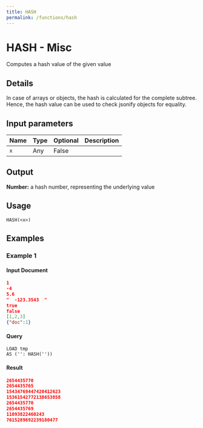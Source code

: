```yaml
---
title: HASH
permalink: /functions/hash
---
```


# HASH - Misc

Computes a hash value of the given value

## Details

In case of arrays or objects, the hash is calculated for the complete subtree. Hence, the hash value can be used to check jsonify objects for equality.

## Input parameters

| Name | Type | Optional | Description |
| --- | --- | --- | --- |
| `x` | Any | False |  |

## Output

**Number:** a hash number, representing the underlying value

## Usage

```joda
HASH(<x>)
```

## Examples

### Example 1

#### Input Document
```json
1
-4
5.6
"  -123.3543  "
true
false
[1,2,3]
{"doc":1} 
```


#### Query
```joda
LOAD tmp
AS ('': HASH(''))
```
#### Result
```json
2654435770
2654435765
15434769447420412623
15361542772138653858
2654435770
2654435769
11093822460243
7615289692239180477
```


